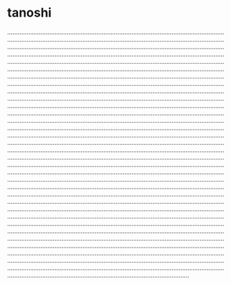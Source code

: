 # tanoshi
....................................................................................................................................................................................................................................................................................................................................................................................................................................................................................................................................................................................................................................................................................................................................................................................................................................................................................................................................................................................................................................................................................................................................................................................................................................................................................................................................................................................................................................................................................................................................................................................................................................................................................................................................................................................................................................................................................................................................................................................................................................................................................................................................................................................................................................................................................................................................................................................................................................................................................................................................................................................................................................................................................................................................................................................................................................................................................................................................................................................................................................................................................................................................................................................................................................................................................................................................................................................................................................................................................................................................................................................................................................................................................................................................................................................................................................................................................................................................................................................................................................................................................................................................................................................................................................................................................................................................................................